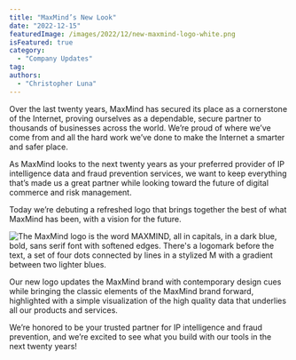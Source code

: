 ```yaml
---
title: "MaxMind’s New Look"
date: "2022-12-15"
featuredImage: /images/2022/12/new-maxmind-logo-white.png
isFeatured: true
category:
  - "Company Updates"
tag:
authors:
  - "Christopher Luna"
---
```


Over the last twenty years, MaxMind has secured its place as a cornerstone of
the Internet, proving ourselves as a dependable, secure partner to thousands of
businesses across the world. We’re proud of where we’ve come from and all the
hard work we’ve done to make the Internet a smarter and safer place.

As MaxMind looks to the next twenty years as your preferred provider of IP
intelligence data and fraud prevention services, we want to keep everything
that’s made us a great partner while looking toward the future of digital
commerce and risk management.

Today we’re debuting a refreshed logo that brings together the best of what
MaxMind has been, with a vision for the future.

![The MaxMind logo is the word MAXMIND, all in capitals, in a dark blue, bold,
sans serif font with softened edges. There's a logomark before the text, a set
of four dots connected by lines in a stylized M with a gradient between two
lighter blues.](/images/2022/12/new-maxmind-logo.png)

Our new logo updates the MaxMind brand with contemporary design cues while
bringing the classic elements of the MaxMind brand forward, highlighted with a
simple visualization of the high quality data that underlies all our products
and services.

We’re honored to be your trusted partner for IP intelligence and fraud
prevention, and we’re excited to see what you build with our tools in the next
twenty years!
